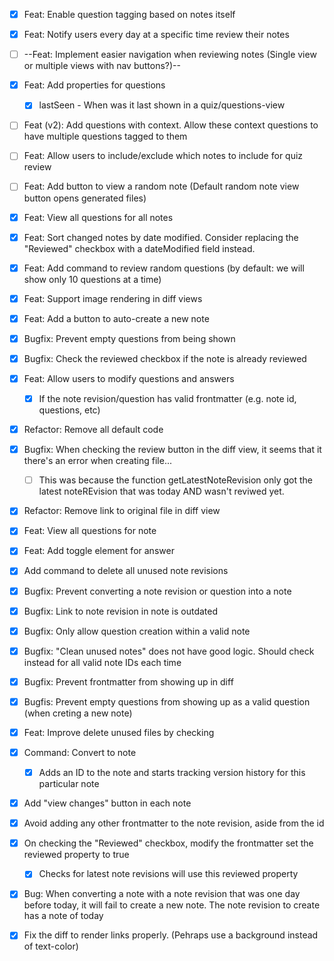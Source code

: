 - [x] Feat: Enable question tagging based on notes itself
- [x] Feat: Notify users every day at a specific time review their notes
- [ ] --Feat: Implement easier navigation when reviewing notes (Single view or multiple views with nav buttons?)--
- [x] Feat: Add properties for questions
    - [x] lastSeen - When was it last shown in a quiz/questions-view 
- [ ] Feat (v2): Add questions with context. Allow these context questions to have multiple questions tagged to them
- [ ] Feat: Allow users to include/exclude which notes to include for quiz review
- [ ] Feat: Add button to view a random note (Default random note view button opens generated files)
- [x] Feat: View all questions for all notes
- [x] Feat: Sort changed notes by date modified. Consider replacing the "Reviewed" checkbox with a dateModified field instead.
- [x] Feat: Add command to review random questions (by default: we will show only 10 questions at a time)
- [x] Feat: Support image rendering in diff views
- [x] Feat: Add a button to auto-create a new note
- [x] Bugfix: Prevent empty questions from being shown
- [x] Bugfix: Check the reviewed checkbox if the note is already reviewed
- [x] Feat: Allow users to modify questions and answers
    - [x] If the note revision/question has valid frontmatter (e.g. note id, questions, etc)
- [x] Refactor: Remove all default code
- [x] Bugfix: When checking the review button in the diff view, it seems that it there's an error when creating file...
    - [ ] This was because the function getLatestNoteRevision only got the latest noteREvision that was today AND wasn't reviwed yet. 
- [x] Refactor: Remove link to original file in diff view
- [x] Feat: View all questions for note
- [x] Feat: Add toggle element for answer
- [x] Add command to delete all unused note revisions
- [x] Bugfix: Prevent converting a note revision or question into a note
- [x] Bugfix: Link to note revision in note is outdated
- [x] Bugfix: Only allow question creation within a valid note
- [x] Bugfix: "Clean unused notes" does not have good logic. Should check instead for all valid note IDs each time
- [x] Bugfix: Prevent frontmatter from showing up in diff
- [x] Bugfis: Prevent empty questions from showing up as a valid question (when creting a new note)
- [x] Feat: Improve delete unused files by checking

- [x] Command: Convert to note
    - [x] Adds an ID to the note and starts tracking version history for this particular note
- [x] Add "view changes" button in each note
- [x] Avoid adding any other frontmatter to the note revision, aside from the id
- [x] On checking the "Reviewed" checkbox, modify the frontmatter set the reviewed property to true
    - [x] Checks for latest note revisions will use this reviewed property
- [x] Bug: When converting a note with a note revision that was one day before today, it will fail to create a new note. The note revision to create has a note of today
- [x] Fix the diff to render links properly. (Pehraps use a background instead of text-color)